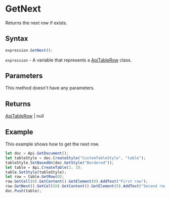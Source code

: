 # GetNext

Returns the next row if exists.

## Syntax

```javascript
expression.GetNext();
```

`expression` - A variable that represents a [ApiTableRow](../ApiTableRow.md) class.

## Parameters

This method doesn't have any parameters.

## Returns

[ApiTableRow](../../ApiTableRow/ApiTableRow.md) | null

## Example

This example shows how to get the next row.

```javascript
let doc = Api.GetDocument();
let tableStyle = doc.CreateStyle("CustomTableStyle", "table");
tableStyle.SetBasedOn(doc.GetStyle("Bordered"));
let table = Api.CreateTable(3, 3);
table.SetStyle(tableStyle);
let row = table.GetRow(0);
row.GetCell(0).GetContent().GetElement(0).AddText("First row");
row.GetNext().GetCell(0).GetContent().GetElement(0).AddText("Second row");
doc.Push(table);
```
